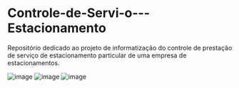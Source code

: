 # Controle-de-Servi-o---Estacionamento
Repositório dedicado ao projeto de informatização do controle de prestação de serviço de estacionamento particular de uma empresa de estacionamentos.

![image](https://github.com/V1niSouza/Controle-de-Servi-o---Estacionamento/assets/99757527/b1c2fe6a-6716-4052-a2eb-f431f53b5479)
![image](https://github.com/V1niSouza/Controle-de-Servi-o---Estacionamento/assets/99757527/01001358-9529-47b6-aa3d-2bbc69af75e9)
![image](https://github.com/V1niSouza/Controle-de-Servi-o---Estacionamento/assets/99757527/470bbf67-498a-46bd-bbb0-023e991ae446)
